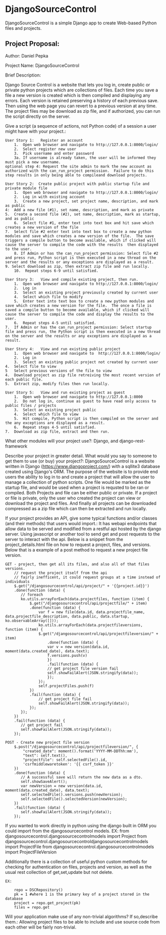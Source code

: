 # DjangoSourceControl
DjangoSourceControl is a simple Django app to create Web-based Python files and projects.

Project Proposal:
------------------------------
Author: Daniel Pepka

Project Name: DjangoSourceControl
		
Brief Description:

Django Source Control is a website that lets you log in, create public or private python projects which are collections of files.  Each time you save a file a new version is created which is then compiled and displaying any errors. Each version is retained preserving a history of each previous save. Then using the web page you can revert to a previous version at any time. The project files may be download as zip file, and if authorized, you can run the script directly on the server.

Give a script (a sequence of actions, not Python code) of a session a user might have with your project.:

    User Story 1:   Register an account
        1.  Open web browser and navigate to http://127.0.0.1:8000/login/
        2.  Select register new user
        3.  Pick username and enter password
        3a. If username is already taken, the user will be informed they must pick a new username.
	optional step 4: Request the site admin to mark the new account as authorized with the can_run_project permission.  Failure to do this step results in only being able to compileand download projects.

    User Story 2:  Create public project with public startup file and private module file
        1.  Open web browser and navigate to http://127.0.0.1:8000/login/
        2.  Log in with existing account
        3.  Create a new project, set project name, description, and mark as public
	4:  Add a new file (#1), set name, description, and mark as private
	5.  Create a second file (#2), set name, description, mark as startup, and as public
        6.  Select file #1, enter text into text box and hit save which creates a new version of the file
	7.  Select file #2 enter text into text box to create a new python modules and save which creates a new version of the file.  The save triggers a compile button to become available, which if clicked will cause the server to compile the code with the results  then displayed to the user. 
        8. If Admin or has the can_run_project permission: Select file #2 and press run, Python script is then executed in a new thread on the server and the results or any exceptions are displayed as a result.
	9. Select download as zip, then extract zip file and run locally.
        10.  Repeat steps 6-9 until satisfied.

    User Story 3:   View and compile existing project, then run.
        1.  Open web browser and navigate to http://127.0.0.1:8000/login/
        2.  Log in
        3.  Select an existing project previously created by current user
        4.  Select which file to modify
        5.  Enter text into text box to create a new python modules and save which creates a new version for the file.  The once a file is saved a compile button to become available, which if clicked will cause the server to compile the code and display the results to the user. 
        6.  Repeat steps 4-5 until satisfied.
	7.  If Admin or has the can_run_project permission: Select startup file and press run, the Python script is then executed in a new thread on the server and the results or any exceptions are displayed as a result.

    User Story 4:   View and run existing public project
        1.  Open web browser and navigate to  http://127.0.0.1:8000/login/
        2.  Log in
        3.  Select an existing public project not created by current user
	4.  Select file to view
	5   Select previous versions of the file to view
	4.  Download project as zip file retreiving the most recent version of each public file. 
	5.  Extract zip, modify files then run locally.

    User Story 5:   View and run existing project as guest
        1.  Open web browser and navigate to http://127.0.0.1:8000
        2.  Do not log in, continue as guest to have read only access to public files / projects
        3.  Select an existing project public
        4.  Select which file to view
        5.  Hit compile, Python script is then compiled on the server and the any exceptions are displayed as a result.
        6.  Repeat steps 4-5 until satisfied.
	7.  Download as zip file, extract and then run. 

What other modules will your project use?:
    Django, and django-rest-framework

Describe your project in greater detail. What would you say to someone to get them to use (or buy) your project?:
DjangoSourceControl is a website written in Django (https://www.djangoproject.com/) with a sqllite3 database created using Django's ORM. The purpose of the website is to provide end users the ability to log in to and create a project that will allow the user to manage a collection of python scripts. One file would be marked as the startup file, and would be used when a project is requsted to be ran or compiled.  Both Projects and file can be either public or private.  If a project or file is private, only the user who created the project can view or download the project and files. And finally all projects can be downloaded compressed as a zip file which can then be extracted and run locally. 

If your project provides an API, give some typical functions and/or classes (and their methods) that users would import.:
It has webapi endpoints that allow data to be served and modified from a restful api hosted by the django server. Using javascript or another tool to send get and post requests to the server to interact with the api.  Below is a snippet from the project_details.html file on how to request a project, files, and versions. Below that is a example of a post method to request a new project file version. 

	GET - project, then get all its files, and also all of that files versions. 
		// request the project itself from the api
		// fairly inefficent, it could request groups at a time instead of individuals
		$.get("/djangosourcecontrol/api/project/" + '{{project.id}}')
		.done(function (data) {
		   // foreach
		   ko.utils.arrayForEach(data.projectfiles, function (item) {
		       $.get("/djangosourcecontrol/api/projectfile/" + item)
			   .done(function (data) {
			       var f = new file(data.id, data.projectfile_name, data.projectfile_description, data.public, data.startup, ko.observableArray([]));
			       ko.utils.arrayForEach(data.projectfileversions, function (item) {
				   $.get("/djangosourcecontrol/api/projectfileversion/" + item)
				       .done(function (data) {
					   var v = new version(data.id, moment(data.created_date), data.text);
					   f.versions.push(v)
				       })
				       .fail(function (data) {
					   // get project file version fail
					   self.showFailAlert(JSON.stringify(data));
				       });
			       });
			       self.projectFiles.push(f)
			   })
			   .fail(function (data) {
			       // get project file fail
			       self.showFailAlert(JSON.stringify(data));
			   });
		   });
		})
		.fail(function (data) {
		   // get project fail
		   self.showFailAlert(JSON.stringify(data));
		});

	POST - Create new project file version
		$.post("/djangosourcecontrol/api/projectfileversion/", {
		    "created_date": moment().format('YYYY-MM-DDThh:mm'),
		    "text": self.text(),
		    "projectfile": self.selectedFile().id,
		    'csrfmiddlewaretoken': '{{ csrf_token }}'
		})
		.done(function (data) {
		   // A successful save will return the new data as a dto.
		   self.showSaveAlert();
		   var newVersion = new version(data.id, moment(data.created_date), data.text);
		   self.selectedFile().versions.push(newVersion);
		   self.selectedFile().selectedVersion(newVersion);
		})
		.fail(function (data) {
		   self.showFailAlert(JSON.stringify(data));
		});

If you wanted to work directly in python using the django built in ORM you could import from the djangosourcecontrol models.
	EX:
		from djangosourcecontrol.djangosourcecontrolmodels import Project
		from djangosourcecontrol.djangosourcecontroldjangosourcecontrolmodels import ProjectFile
		from djangosourcecontrol.djangosourcecontrolmodels import ProjectFileVersion

Additionally there is a collection of useful python custom methods for checking for authentication on files, projects and version, as well as the usual rest collection of get,set,update but not delete. 

	EX:
		
		repo = DSCRepository()
		pk = 1 #where 1 is the primary key of a project stored in the database
		project = repo.get_project(pk)
		files = repo.get

Will your application make use of any non-trivial algorithms? If so,describe them.:
Allowing project files to be able to include and use source code from each other will be fairly non-trivial. 
